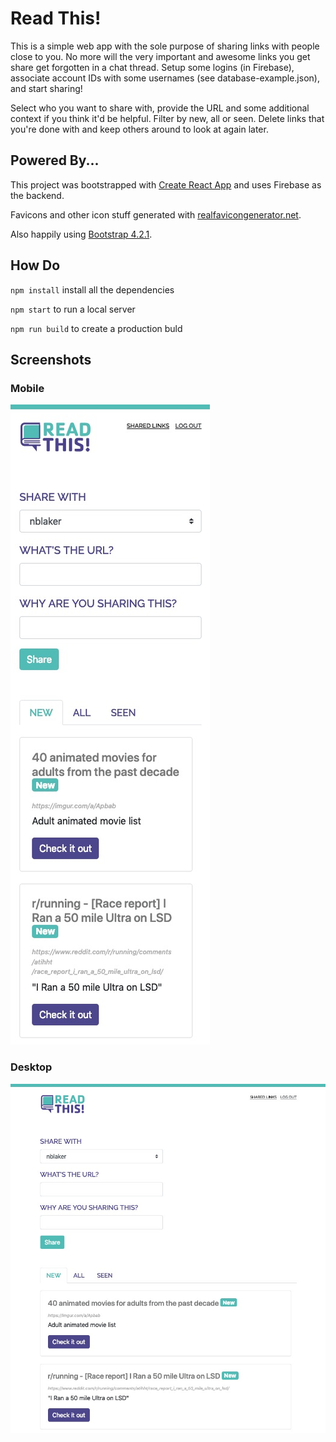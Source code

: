 # Read This!

This is a simple web app with the sole purpose of sharing links with people close to you. No more will the very important and awesome links you get share get forgotten in a chat thread. Setup some logins (in Firebase), associate account IDs with some usernames (see database-example.json), and start sharing! 

Select who you want to share with, provide the URL and some additional context if you think it'd be helpful. Filter by new, all or seen. Delete links that you're done with and keep others around to look at again later. 

## Powered By...

This project was bootstrapped with [Create React App](https://github.com/facebookincubator/create-react-app) and uses Firebase as the backend.

Favicons and other icon stuff generated with [realfavicongenerator.net](https://realfavicongenerator.net/). 

Also happily using [Bootstrap 4.2.1](http://getbootstrap.com).

## How Do
`npm install` install all the dependencies

`npm start` to run a local server

`npm run build` to create a production buld 

## Screenshots

### Mobile
![Mobile View](/screenshots/mobile.jpg?raw=true&v2 "Mobile View")

### Desktop
![Desktop View](/screenshots/desktop.jpg?raw=true&v2 "Desktop View")